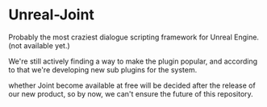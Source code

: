 # Unreal-Joint
Probably the most craziest dialogue scripting framework for Unreal Engine. (not available yet.)

We're still actively finding a way to make the plugin popular, and according to that we're developing new sub plugins for the system.

whether Joint become available at free will be decided after the release of our new product, so by now, we can't ensure the future of this repository.


